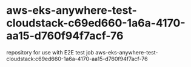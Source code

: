 # aws-eks-anywhere-test-cloudstack-c69ed660-1a6a-4170-aa15-d760f94f7acf-76
repository for use with E2E test job aws-eks-anywhere-test-cloudstack:c69ed660-1a6a-4170-aa15-d760f94f7acf-76
